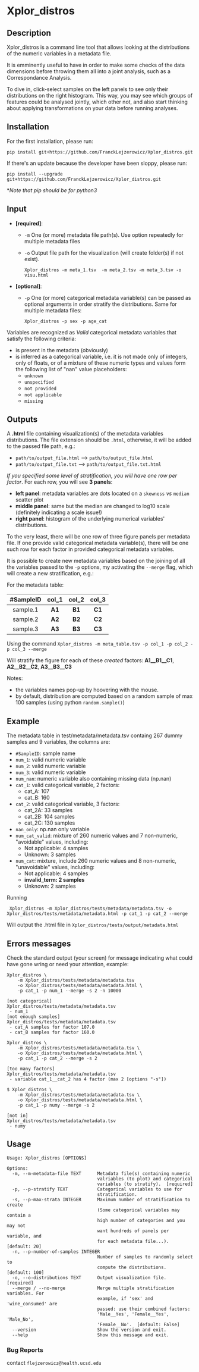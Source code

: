 # Xplor_distros

## Description

Xplor_distros is a command line tool that allows looking at the distributions of the numeric variables in a
metadata file.

It is emminently useful to have in order to make some checks of the data dimensions before throwing them all
into a joint analysis, such as a Correspondance Analysis. 

To dive in, click-select samples on the left panels to see only their distributions on the right histogram.
This way, you may see which groups of features could be analysed jointly, which other not, and also start 
thinking about applying transformations on your data before running analyses.
    

## Installation


For the first installation, please run:

```
pip install git+https://github.com/FranckLejzerowicz/Xplor_distros.git
```

If there's an update because the developer have been sloppy, please run:

```
pip install --upgrade git+https://github.com/FranckLejzerowicz/Xplor_distros.git
```

*_Note that pip should be for python3_

## Input

- **[required]**:
  - `-m` One (or more) metadata file path(s). Use option repeatedly for multiple metadata files
  - `-o` Output file path for the visualization (will create folder(s) if not exist).

    `Xplor_distros -m meta_1.tsv  -m meta_2.tsv -m meta_3.tsv -o visu.html`

- **[optional]**:
  - `-p` One (or more) categorical metadata variable(s) can be passed as optional arguments in order stratify the
distributions. Same for multiple metadata files:

    `Xplor_distros -p sex -p age_cat`

Variables are recognized as _Valid_ categorical metadata variables that satisfy the following criteria:
- is present in the metadata (obviously)
- is inferred as a categorical variable, i.e. it is not made only of integers, only of floats, or of a mixture 
of these numeric types and values form the following list of "nan" value placeholders:
  - `unknown`
  - `unspecified`
  - `not provided`
  - `not applicable`
  - `missing` 
 
## Outputs
 
A **.html** file containing visualization(s) of the metadata variables distributions. The file extension should be 
`.html`, otherwise, it will be added to the passed file path, e.g.:

- `path/to/output_file.html` --> `path/to/output_file.html`  
- `path/to/output_file.txt` --> `path/to/output_file.txt.html`  

_If you specified some level
 of stratification, you will have one row per factor_. For each row, you will see __3 panels__:

- **left panel**: metadata variables are dots located on a `skewness` _vs_ `median` scatter plot 
- **middle panel**: same but the median are changed to log10 scale (definitely indicating a scale issue!)
- **right panel**: histogram of the underlying numerical variables' distributions.

To the very least, there will be one row of three figure panels per metadata file.
If one provide valid categorical metadata variable(s), there will be one such row 
for each factor in provided categorical metadata variables.

It is possible to create new metadata variables based on the joining of all the variables passed to the `-p` options,
my activating the `--merge` flag, which will create a new stratification, e.g.:

For the metadata table:

#SampleID | col_1 | col_2 | col_3 
:---:|:---:|:---:|:---:
sample.1 | **A1** | **B1** | **C1** 
sample.2 | **A2** | **B2** | **C2**  
sample.3 | **A3** | **B3** | **C3**

Using the command `Xplor_distros -m meta_table.tsv -p col_1 -p col_2 -p col_3 --merge`

Will stratify the figure for each of these _created_ factors: **A1__B1__C1**, **A2__B2__C2**, **A3__B3__C3** 

Notes:
- the variables names pop-up by hoovering with the mouse.
- by default, distribution are computed based on a random sample of max 100 samples (using python `random.sample()`)

## Example
 
The metadata table in test/metadata/metadata.tsv containg 267 dummy samples and 9 variables, the columns are:

- `#SampleID`: sample name
- `num_1`: valid numeric variable
- `num_2`: valid numeric variable
- `num_3`: valid numeric variable
- `num_nan`: numeric variable also containing missing data (np.nan)
- `cat_1`: valid categorical variable, 2 factors:
  - cat_A: 107
  - cat_B: 160
- `cat_2`: valid categorical variable, 3 factors:
  - cat_2A: 33 samples
  - cat_2B: 104 samples
  - cat_2C: 130 samples
- `nan_only`: np.nan only variable
- `num_cat_valid`: mixture of 260 numeric values and 7 non-numeric, "avoidable" values, including: 
  - Not applicable: 4 samples
  - Unknown: 3 samples
- `num_cat`: mixture, include 260 numeric values and 8 non-numeric, "unavoidable" values, including:
  - Not applicable: 4 samples
  - **invalid_term: 2 samples**
  - Unknown: 2 samples

Running 
 
```
 Xplor_distros -m Xplor_distros/tests/metadata/metadata.tsv -o Xplor_distros/tests/metadata/metadata.html -p cat_1 -p cat_2 --merge
```

Will output the .html file in `Xplor_distros/tests/output/metadata.html` 

## Errors messages

Check the standard output (your screen) for message indicating what 
could have gone wring or need your attention, example:
 
```
Xplor_distros \
    -m Xplor_distros/tests/metadata/metadata.tsv 
    -o Xplor_distros/tests/metadata/metadata.html \
    -p cat_1 -p num_1 --merge -s 2 -n 10000

[not categorical]
Xplor_distros/tests/metadata/metadata.tsv
 - num_1
[not enough samples]
Xplor_distros/tests/metadata/metadata.tsv
 - cat_A samples for factor 107.0
 - cat_B samples for factor 160.0
```


 
```
Xplor_distros \
    -m Xplor_distros/tests/metadata/metadata.tsv \
    -o Xplor_distros/tests/metadata/metadata.html \
    -p cat_1 -p cat_2 --merge -s 2

[too many factors]
Xplor_distros/tests/metadata/metadata.tsv
 - variable cat_1__cat_2 has 4 factor (max 2 [options "-s"])
```


 
```
$ Xplor_distros \
    -m Xplor_distros/tests/metadata/metadata.tsv \
    -o Xplor_distros/tests/metadata/metadata.html \
    -p cat_1 -p numy --merge -s 2

[not in]
Xplor_distros/tests/metadata/metadata.tsv
 - numy
```


## Usage

```
Usage: Xplor_distros [OPTIONS]

Options:
  -m, --m-metadata-file TEXT      Metadata file(s) containing numeric
                                  valriables (to plot) and categorical
                                  variables (to stratify).  [required]
  -p, --p-stratify TEXT           Categorical variables to use for
                                  stratification.
  -s, --p-max-strata INTEGER      Maximum number of stratification to create
                                  (Some categorical variables may contain a
                                  high number of categories and you may not
                                  want hundreds of panels per variable, and
                                  for each metadata file...).  [default: 20]
  -n, --p-number-of-samples INTEGER
                                  Number of samples to randomly select to
                                  compute the distributions.  [default: 100]
  -o, --o-distributions TEXT      Output visualization file.  [required]
  --merge / --no-merge            Merge multiple stratification variables. For
                                  example, if 'sex' and 'wine_consumed' are
                                  passed: use their combined factors:
                                  'Male__Yes', 'Female__Yes', 'Male_No',
                                  'Female__No'.  [default: False]
  --version                       Show the version and exit.
  --help                          Show this message and exit.
```

### Bug Reports

contact `flejzerowicz@health.ucsd.edu`